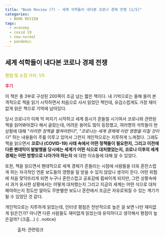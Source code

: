 ```yaml
---
title: "Book Review (7) - 세계 석학들이 내다본 코로나 경제 전쟁 [1/5]"
categories:
  - BOOK REVIEW
tags:
  - economy
  - covid 19
  - new-normal
  - pandemic
---
```


## 세계 석학들이 내다본 코로나 경제 전쟁

<span style="color:#AEB404">평점 및 소장 가치: 1/5</span>

<span style="color:#E03050"><b>후기</b></span>

이 책은 총 3부로 구성된 200쪽이 조금 넘는 짧은 책이다. 내 기억으로는 올해 들어 본격적으로 책을 읽기 시작하면서 처음으로 사서 읽었던 책인데, 유감스럽게도 가장 재미없게 읽은 책으로 기억에 남아있다. 

당시 코로나가 이제 막 퍼지기 시작하고 세계 증시가 흔들릴 시기여서 코로나와 관련된 책을 읽어봐야겠다 해서 골랐는데, 어려운 용어도 많이 등장했고, 여러명의 석학들이 현 상황에 대해 *"이러한 정책을 펼쳐야한다", "코로나는 세계 경제에 이런 영향을 미칠 것이다"* 하는 내용들이 주를 이루고 있어서 그런지 개인적으로는 지루하게 느껴졌다. 그래도 책을 읽으면서 **코로나 (COVID-19) 사태 속에서 어떤 정책들이 필요한지, 그리고 이전에 다른 팬데믹이 발발했을 당시에는 세계가 어떤 식으로 대처했었는지, 코로나 이후의 세계 경제는 어떤 방향으로 나아가야 하는지** 에 대한 이슈들에 대해 알 수 있었다. 

또한, 책을 읽으면서 팬데믹으로 세계 경제가 흔들리는 시점에 사람들을 더욱 혼란스럽게 하는 자극적인 언론 보도들의 영향을 덜 받을 수 있지 않았나 생각이 든다. 어떤 위험에 처음 맞닥뜨리게 되면 누구나 혼란스럽고 공포감에 휩싸이게 되지만, 그런 상황속에서 과거 유사한 상황에서는 어떻게 대처했는지 그리고 지금의 세계는 어떤 식으로 대처해야하는지 정도만 알아도 무분별한 보도나 혼란에서 조금은 자유로워질 수 있는 계기가 될 수 있었던 것 같다.

개인적으로는 지루하게 읽었는데, 인터넷 평점은 전반적으로 높은 걸 보면 나만 재미없게 읽은건가? 아니면 다른 사람들도 재미없게 읽었는데 유익하다고 생각해서 평점이 높은걸까? (크흠...)
{: .notice}

<figure style="width: 100%">
  <img src="{{ site.url }}{{ site.baseurl }}/assets/images/book7.png" alt="">
  <figcaption>출처: 관련링크</figcaption>
</figure>